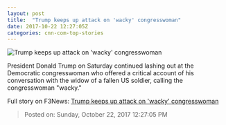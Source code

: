```yaml
---
layout: post
title:  "Trump keeps up attack on 'wacky' congresswoman"
date: 2017-10-22 12:27:05Z
categories: cnn-com-top-stories
---
```


![Trump keeps up attack on 'wacky' congresswoman](http://cdn.cnn.com/cnnnext/dam/assets/171020085257-trump-wilson-kelley-super-tease.jpg)

President Donald Trump on Saturday continued lashing out at the Democratic congresswoman who offered a critical account of his conversation with the widow of a fallen US soldier, calling the congresswoman "wacky."


Full story on F3News: [Trump keeps up attack on 'wacky' congresswoman](http://www.f3nws.com/n/jn2ZT)

> Posted on: Sunday, October 22, 2017 12:27:05 PM
